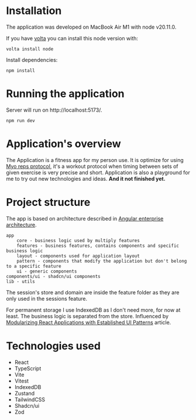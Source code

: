 # Installation

The application was developed on MacBook Air M1 with node v20.11.0.

If you have [volta](https://volta.sh) you can install this node version with:

```
volta install node
```

Install dependencies:

```
npm install
```

# Running the application

Server will run on http://localhost:5173/.

```
npm run dev
```

# Application's overview

The Application is a fitness app for my person use. It is optimize for using [Myo reps protocol](https://www.youtube.com/watch?v=V71TGRQaLRs), it's a workout protocol when timing between sets of given exercise is very precise and short. Application is also a playground for me to try out new technologies and ideas. **And it not finished yet.**

# Project structure

The app is based on architecture described in [Angular enterprise architecture](https://angularexperts.io/products/ebook-angular-enterprise-architecture).

    app
        core - business logic used by multiply features
        features - business features, contains components and specific business logic
        layout - components used for application layout
        pattern - components that modify the application but don't belong to a specific feature
        ui - generic components
    components/ui - shadcn/ui components
    lib - utils

The session's store and domain are inside the feature folder as they are only used in the sessions feature.

For permanent storage I use IndexedDB as I don't need more, for now at least. The business logic is separated from the store. Influenced by [Modularizing React Applications with Established UI Patterns](https://martinfowler.com/articles/modularizing-react-apps.html) article.

# Technologies used

- React
- TypeScript
- Vite
- Vitest
- IndexedDB
- Zustand
- TailwindCSS
- Shadcn/ui
- Zod
